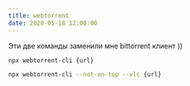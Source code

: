 ```yaml
---
title: webtorrent
date: 2020-05-18 12:00:00
---
```


Эти две команды заменили мне bittorrent клиент ))

```bash
npx webtorrent-cli {url}
```

```bash
npx webtorrent-cli --not-on-top --vlc {url}
```
